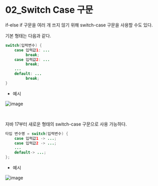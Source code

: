 # 02_Switch Case 구문

if-else if 구문을 여러 개 쓰지 않기 위해 switch-case 구문을 사용할 수도 있다.

기본 형태는 다음과 같다.

```java
switch(입력변수) {
    case 입력값1: ...
         break;
    case 입력값2: ...
         break;
    ...
    default: ...
         break;
}
```

- 예시

![image](https://user-images.githubusercontent.com/93081720/212358478-837c704f-a8bc-45dc-ba88-b008c9742257.png)

<br>

자바 17부터 새로운 형태의 switch-case 구문으로 사용 가능하다.

```java
타입 변수명 = switch(입력변수) {
    case 입력값1 -> ...;
    case 입력값2 -> ...;
    ...
    default-> ...;
};
```

- 예시

![image](https://user-images.githubusercontent.com/93081720/212358176-fd13a3c7-fc90-4463-9483-b9688098a234.png)
